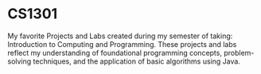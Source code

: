 # CS1301
My favorite Projects and Labs created during my semester of taking: Introduction to Computing and Programming.
These projects and labs reflect my understanding of foundational programming concepts, problem-solving techniques, and the application of basic algorithms using Java.

